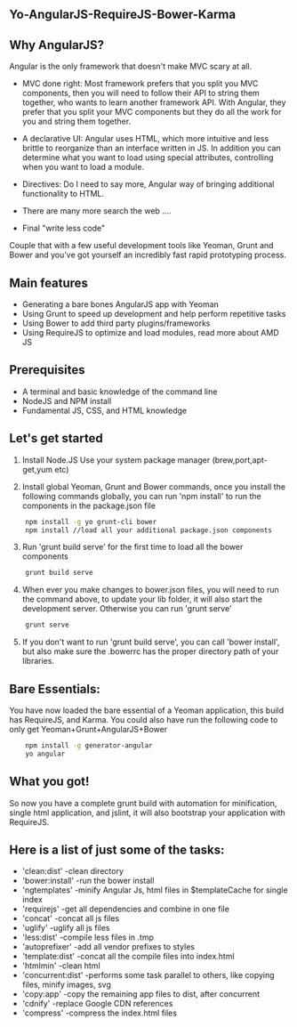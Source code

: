 ## Yo-AngularJS-RequireJS-Bower-Karma ##

## Why AngularJS?

Angular is the only framework that doesn't make MVC scary at all.

- MVC done right: Most framework prefers that you split you MVC components, then you will need to follow their API to string them together, who wants to learn another framework API. With Angular, they prefer that you split your MVC components but they do all the work for you and string them together.

- A declarative UI: Angular uses HTML, which more intuitive and less brittle to reorganize than an interface written in JS. In addition you can determine what you want to load using special attributes, controlling when you want to load a module. 

- Directives: Do I need to say more, Angular way of bringing additional functionality to HTML.

- There are many more search the web ....

- Final "write less code"

Couple that with a few useful development tools like Yeoman, Grunt and Bower and you’ve got yourself an incredibly fast rapid prototyping process.


## Main features

- Generating a bare bones AngularJS app with Yeoman
- Using Grunt to speed up development and help perform repetitive tasks
- Using Bower to add third party plugins/frameworks
- Using RequireJS to optimize and load modules, read more about AMD JS


## Prerequisites

- A terminal and basic knowledge of the command line
- NodeJS and NPM install
- Fundamental JS, CSS, and HTML knowledge


## Let's get started
1. Install Node.JS
Use your system package manager (brew,port,apt-get,yum etc)

2. Install global Yeoman, Grunt and Bower commands, once you install the following commands globally, you can run 'npm install' to run the components in the package.json file

```bash
	npm install -g yo grunt-cli bower
	npm install //load all your additional package.json components
```

3. Run 'grunt build serve' for the first time to load all the bower components

```bash
	grunt build serve
```

4. When ever you make changes to bower.json files, you will need to run the command above, to update your lib folder, it will also start the development server. Otherwise you can run 
'grunt serve'

```bash
	grunt serve
```

5. If you don't want to run 'grunt build serve', you can call 'bower install', but also make sure the .bowerrc has the proper directory path of your libraries.

## Bare Essentials:
You have now loaded the bare essential of a Yeoman application, this build has RequireJS, and Karma.  You could also have run the following code to only get Yeoman+Grunt+AngularJS+Bower
```bash
	npm install -g generator-angular
	yo angular
```

## What you got!
So now you have a complete grunt build with automation for minification, single html application, and jslint, it will also bootstrap your application with RequireJS.

## Here is a list of just some of the tasks:

- 'clean:dist'  -clean directory
- 'bower:install' -run the bower install
- 'ngtemplates' -minify Angular Js, html files in $templateCache for single index
- 'requirejs' -get all dependencies and combine in one file
- 'concat' -concat all js files
- 'uglify' -uglify all js files
- 'less:dist' -compile less files in .tmp
- 'autoprefixer' -add all vendor prefixes to styles
- 'template:dist' -concat all the compile files into index.html
- 'htmlmin' -clean html
- 'concurrent:dist' -performs some task parallel to others, like copying files, minify images, svg
- 'copy:app' -copy the remaining app files to dist, after concurrent
- 'cdnify' -replace Google CDN references
- 'compress' -compress the index.html files






